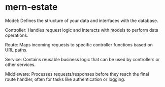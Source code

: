 # mern-estate

Model: Defines the structure of your data and interfaces with the database.

Controller: Handles request logic and interacts with models to perform data operations.

Route: Maps incoming requests to specific controller functions based on URL paths.

Service: Contains reusable business logic that can be used by controllers or other services.

Middleware: Processes requests/responses before they reach the final route handler, often for tasks like authentication or logging.
